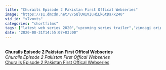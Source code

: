 ```yaml
---
title: "Churails Episode 2 Pakistan First Offical Webseries"
image: "https://s1.dmcdn.net/v/SQlUW1VIuHiLkGtDa/x240"
vid_id: "x7vuvts"
categories: "shortfilms"
tags: ["latest web series 2020","upcoming series trailer","zindagi original"]
date: "2020-08-31T14:55:07+03:00"
---
```

<br><b>Churails Episode 2 Pakistan First Offical Webseries</b><br> <i>Churails Episode 2 Pakistan First Offical Webseries</i><br> <u>Churails Episode 2 Pakistan First Offical Webseries</u>
